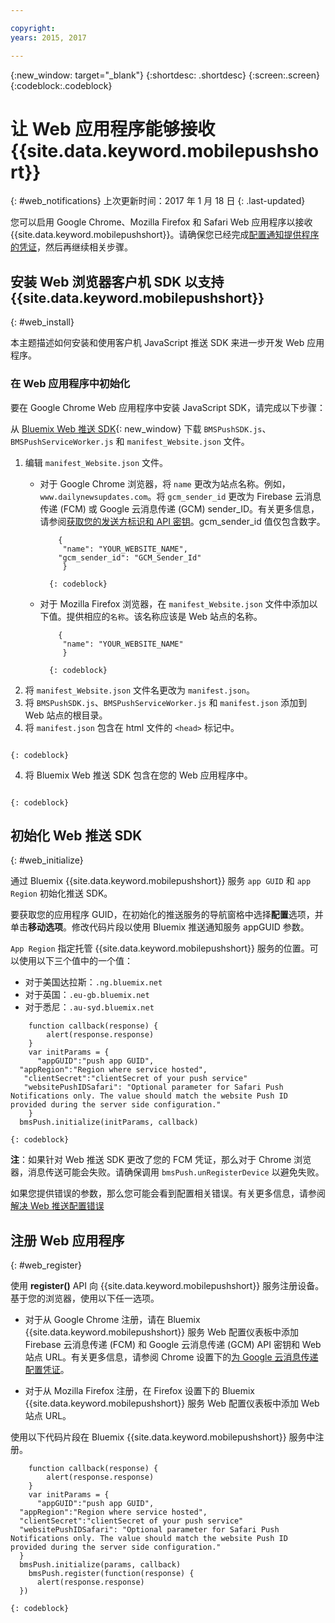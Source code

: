 ```yaml
---

copyright:
years: 2015, 2017

---
```


{:new_window: target="_blank"}
{:shortdesc: .shortdesc}
{:screen:.screen}
{:codeblock:.codeblock}

# 让 Web 应用程序能够接收 {{site.data.keyword.mobilepushshort}}
{: #web_notifications}
上次更新时间：2017 年 1 月 18 日
{: .last-updated}

您可以启用 Google Chrome、Mozilla Firefox 和 Safari Web 应用程序以接收 {{site.data.keyword.mobilepushshort}}。请确保您已经完成[配置通知提供程序的凭证](t__main_push_config_provider.html)，然后再继续相关步骤。

## 安装 Web 浏览器客户机 SDK 以支持 {{site.data.keyword.mobilepushshort}} 
{: #web_install}

本主题描述如何安装和使用客户机 JavaScript 推送 SDK 来进一步开发 Web 应用程序。

### 在 Web 应用程序中初始化

要在 Google Chrome Web 应用程序中安装 JavaScript SDK，请完成以下步骤：

从 [Bluemix Web 推送 SDK](https://codeload.github.com/ibm-bluemix-mobile-services/bms-clientsdk-javascript-webpush/zip/master){: new_window} 下载 `BMSPushSDK.js`、`BMSPushServiceWorker.js` 和 `manifest_Website.json` 文件。

1. 编辑 `manifest_Website.json` 文件。
	- 对于 Google Chrome 浏览器，将 `name` 更改为站点名称。例如，`www.dailynewsupdates.com`。将 `gcm_sender_id` 更改为 Firebase 云消息传递 (FCM) 或 Google 云消息传递 (GCM) sender_ID。有关更多信息，请参阅[获取您的发送方标识和 API 密钥](t_push_provider_android.html)。gcm_sender_id 值仅包含数字。

		```
 			{
 			 "name": "YOUR_WEBSITE_NAME",
  			"gcm_sender_id": "GCM_Sender_Id"
			 }
		```
    		{: codeblock}
 
	- 对于 Mozilla Firefox 浏览器，在 `manifest_Website.json` 文件中添加以下值。提供相应的`名称`。该名称应该是 Web 站点的名称。

		```
			{
 			 "name": "YOUR_WEBSITE_NAME"
			 }
		```
    		{: codeblock}

2. 将 `manifest_Website.json` 文件名更改为 `manifest.json`。
3. 将 `BMSPushSDK.js`、`BMSPushServiceWorker.js` 和 `manifest.json` 添加到 Web 站点的根目录。
3. 将 `manifest.json` 包含在 html 文件的 `<head>` 标记中。
```<link rel="manifest" href="manifest.json">
```
    {: codeblock}
4. 将 Bluemix Web 推送 SDK 包含在您的 Web 应用程序中。
```<script src="BMSPushSDK.js" async></script>
```
    {: codeblock}

## 初始化 Web 推送 SDK 
{: #web_initialize}

通过 Bluemix {{site.data.keyword.mobilepushshort}} 服务 `app GUID` 和 `app Region` 初始化推送 SDK。  

要获取您的应用程序 GUID，在初始化的推送服务的导航窗格中选择**配置**选项，并单击**移动选项**。修改代码片段以使用 Bluemix 推送通知服务 appGUID 参数。 

`App Region` 指定托管 {{site.data.keyword.mobilepushshort}} 服务的位置。可以使用以下三个值中的一个值：

 - 对于美国达拉斯：`.ng.bluemix.net`
 - 对于英国：`.eu-gb.bluemix.net`
 - 对于悉尼：`.au-syd.bluemix.net`

```     var bmsPush = new BMSPush();
    function callback(response) {
        alert(response.response)
    }
    var initParams = {
      "appGUID":"push app GUID",
  "appRegion":"Region where service hosted",
   "clientSecret":"clientSecret of your push service"
   "websitePushIDSafari": "Optional parameter for Safari Push Notifications only. The value should match the website Push ID provided during the server side configuration."
    }
  bmsPush.initialize(initParams, callback)
```
	{: codeblock}

**注**：如果针对 Web 推送 SDK 更改了您的 FCM 凭证，那么对于 Chrome 浏览器，消息传送可能会失败。请确保调用 `bmsPush.unRegisterDevice` 以避免失败。

如果您提供错误的参数，那么您可能会看到配置相关错误。有关更多信息，请参阅[解决 Web 推送配置错误](troubleshooting_config_errors.html)

## 注册 Web 应用程序 
{: #web_register}

使用 **register()** API 向 {{site.data.keyword.mobilepushshort}} 服务注册设备。基于您的浏览器，使用以下任一选项。

- 对于从 Google Chrome 注册，请在 Bluemix {{site.data.keyword.mobilepushshort}} 服务 Web 配置仪表板中添加 Firebase 云消息传递 (FCM) 和 Google 云消息传递 (GCM) API 密钥和 Web 站点 URL。有关更多信息，请参阅 Chrome 设置下的[为 Google 云消息传递配置凭证](t_push_provider_android.html)。

- 对于从 Mozilla Firefox 注册，在 Firefox 设置下的 Bluemix {{site.data.keyword.mobilepushshort}} 服务 Web 配置仪表板中添加 Web 站点 URL。

使用以下代码片段在 Bluemix {{site.data.keyword.mobilepushshort}} 服务中注册。
```    var bmsPush = new BMSPush();
    function callback(response) {
        alert(response.response)
    }
    var initParams = {
      "appGUID":"push app GUID",
  "appRegion":"Region where service hosted",
  "clientSecret":"clientSecret of your push service"
  "websitePushIDSafari": "Optional parameter for Safari Push Notifications only. The value should match the website Push ID provided during the server side configuration."
  }
  bmsPush.initialize(params, callback)
    bmsPush.register(function(response) {
      alert(response.response)
  })
```
    {: codeblock}






